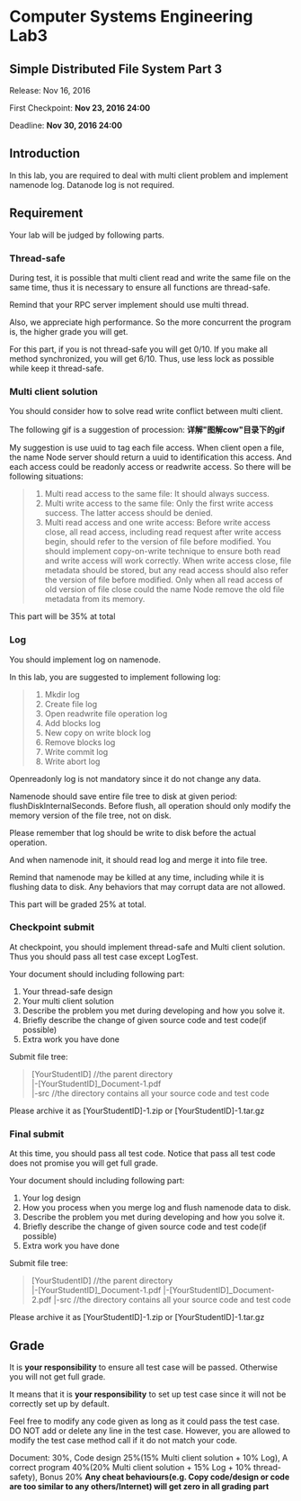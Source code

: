 # Computer Systems Engineering Lab3  

## Simple Distributed File System Part 3

Release: Nov 16, 2016  

First Checkpoint: **Nov 23, 2016 24:00**

Deadline: **Nov 30, 2016 24:00**

## Introduction

In this lab, you are required to deal with multi client problem and implement namenode log. Datanode log is not required.

## Requirement

Your lab will be judged by following parts.

### Thread-safe
During test, it is possible that multi client read and write the same file on the same time, thus it is necessary to ensure all functions are thread-safe.

Remind that your RPC server implement should use multi thread.

Also, we appreciate high performance. So the more concurrent the program is, the higher grade you will get.

For this part, if you is not thread-safe you will get 0/10.
If you make all method synchronized, you will get 6/10.
Thus, use less lock as possible while keep it thread-safe.

### Multi client solution
You should consider how to solve read write conflict between multi client.

The following gif is a suggestion of procession:
__详解"图解cow"目录下的gif__

My suggestion is use uuid to tag each file access. When client open a file, the name Node server should return a uuid to identification this access. And each access could be readonly access or readwrite access. So there will be following situations:

> 1. Multi read access to the same file: It should always success.
> 2. Multi write access to the same file: Only the first write access success. The latter access should be denied.
> 3. Multi read access and one write access: Before write access close, all read access, including read request after write access begin, should refer to the version of file before modified. You should implement copy-on-write technique to ensure both read and write access will work correctly. When write access close, file metadata should be stored, but any read access should also refer the version of file before modified. Only when all read access of old version of file close could the name Node remove the old file metadata from its memory.

This part will be 35% at total

### Log
You should implement log on namenode.

In this lab, you are suggested to implement following log:

> 1. Mkdir log
> 2. Create file log
> 3. Open readwrite file operation log
> 4. Add blocks log
> 5. New copy on write block log
> 6. Remove blocks log
> 7. Write commit log
> 8. Write abort log

Openreadonly log is not mandatory since it do not change any data.

Namenode should save entire file tree to disk at given period: flushDiskInternalSeconds. Before flush, all operation should only modify the memory version of the file tree, not on disk.

Please remember that log should be write to disk before the actual operation.

And when namenode init, it should read log and merge it into file tree.

Remind that namenode may be killed at any time, including while it is flushing data to disk. Any behaviors that may corrupt data are not allowed.

This part will be graded 25% at total.

### Checkpoint submit
At checkpoint, you should implement thread-safe and Multi client solution. Thus you should pass all test case except LogTest.

Your document should including following part:
1. Your thread-safe design
2. Your multi client solution
3. Describe the problem you met during developing and how you solve it.
4. Briefly describe the change of given source code and test code(if possible)
5. Extra work you have done

Submit file tree:

> [YourStudentID] //the parent directory  
> |-[YourStudentID]_Document-1.pdf  
> |-src //the directory contains all your source code and test code

Please archive it as [YourStudentID]-1.zip or [YourStudentID]-1.tar.gz

### Final submit
At this time, you should pass all test code.
Notice that pass all test code does not promise you will get full grade.

Your document should including following part:
1. Your log design
2. How you process when you merge log and flush namenode data to disk.
3. Describe the problem you met during developing and how you solve it.
4. Briefly describe the change of given source code and test code(if possible)
5. Extra work you have done

Submit file tree:

> [YourStudentID] //the parent directory  
> |-[YourStudentID]_Document-1.pdf
> |-[YourStudentID]_Document-2.pdf
> |-src //the directory contains all your source code and test code

Please archive it as [YourStudentID]-1.zip or [YourStudentID]-1.tar.gz

## Grade
It is **your responsibility** to ensure all test case will be passed. Otherwise you will not get full grade.

It means that it is **your responsibility** to set up test case since it will not be correctly set up by default.

Feel free to modify any code given as long as it could pass the test case. DO NOT add or delete any line in the test case. However, you are allowed to modify the test case method call if it do not match your code.

Document: 30%, Code design 25%(15% Multi client solution + 10% Log), A correct program 40%(20% Multi client solution + 15% Log + 10% thread-safety), Bonus 20%
**Any cheat behaviours(e.g. Copy code/design or code are too similar to any others/Internet) will get zero in all grading part**
